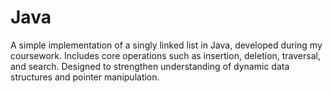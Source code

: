 # Java
A simple implementation of a singly linked list in Java, developed during my coursework. Includes core operations such as insertion, deletion, traversal, and search. Designed to strengthen understanding of dynamic data structures and pointer manipulation.
